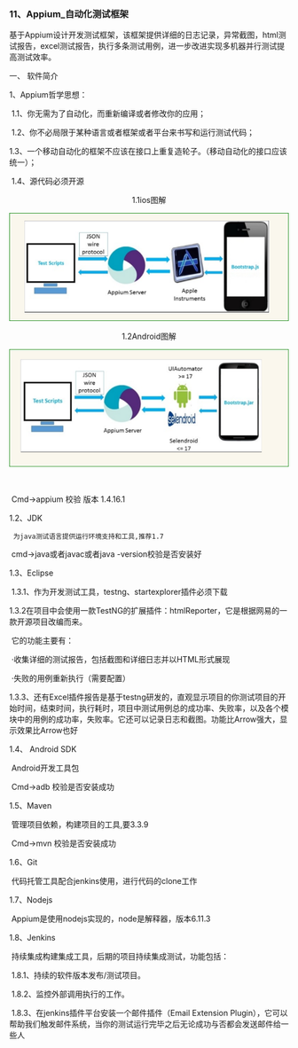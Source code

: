 ### 11、Appium_自动化测试框架

基于Appium设计开发测试框架，该框架提供详细的日志记录，异常截图，html测试报告，excel测试报告，执行多条测试用例，进一步改进实现多机器并行测试提高测试效率。

一、   软件简介

1、Appium哲学思想：

​	1.1、你无需为了自动化，而重新编译或者修改你的应用；

​	1.2、你不必局限于某种语言或者框架或者平台来书写和运行测试代码；

​	1.3、一个移动自动化的框架不应该在接口上重复造轮子。（移动自动化的接口应该统一）；

​	1.4、源代码必须开源

<center>1.1ios图解</center>

![img](image/11.0.png)

<center>1.2Android图解</center>

![img](image/11.1.png)

​                                

​	Cmd->appium 校验          版本  1.4.16.1

1.2、JDK

 	 为java测试语言提供运行环境支持和工具,推荐1.7

​       cmd->java或者javac或者java -version校验是否安装好

1.3、Eclipse

​       1.3.1、作为开发测试工具，testng、startexplorer插件必须下载

​	1.3.2在项目中会使用一款TestNG的扩展插件：htmlReporter，它是根据网易的一款开源项目改编而来。

​		它的功能主要有：

​		·收集详细的测试报告，包括截图和详细日志并以HTML形式展现

​		·失败的用例重新执行（需要配置）

​	1.3.3、还有Excel插件报告是基于testng研发的，直观显示项目的你测试项目的开始时间，结束时间，执行耗时，项目中测试用例总的成功率、失败率，以及各个模块中的用例的成功率，失败率。它还可以记录日志和截图。功能比Arrow强大，显示效果比Arrow也好

1.4、 Android SDK

​       Android开发工具包

​       Cmd->adb 校验是否安装成功

1.5、Maven

​       管理项目依赖，构建项目的工具,要3.3.9

​       Cmd->mvn 校验是否安装成功

1.6、Git

​       代码托管工具配合jenkins使用，进行代码的clone工作

1.7、Nodejs

​       Appium是使用nodejs实现的，node是解释器，版本6.11.3

1.8、Jenkins

​        持续集成构建集成工具，后期的项目持续集成测试，功能包括：

​	1.8.1、持续的软件版本发布/测试项目。

​	1.8.2、监控外部调用执行的工作。

​	1.8.3、在jenkins插件平台安装一个邮件插件（Email Extension Plugin），它可以帮助我们触发邮件系统，当你的测试运行完毕之后无论成功与否都会发送邮件给一些人


